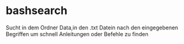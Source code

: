# bashsearch
Sucht in dem Ordner Data,in den .txt Datein nach den eingegebenen Begriffen um schnell Anleitungen oder Befehle zu finden
